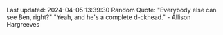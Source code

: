 Last updated: 2024-04-05 13:39:30
Random Quote: "Everybody else can see Ben, right?"
"Yeah, and he's a complete d-ckhead." - Allison Hargreeves
